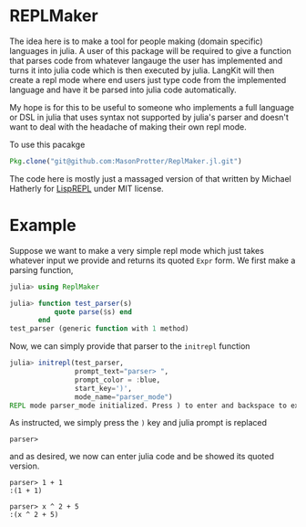 
# REPLMaker
The idea here is to make a tool for people making (domain specific) languages in julia. 
A user of this package will be required to give a function that parses code from whatever langauge the user has 
implemented and turns it into julia code which is then executed by julia. LangKit will then create a repl mode where end users 
just type code from the implemented language and have it be parsed into julia code automatically. 

My hope is for this to be useful to someone who implements a full language or DSL in julia that uses syntax not supported by julia's parser and doesn't want to deal with the headache of making their own repl mode. 

To use this pacakge
```julia
Pkg.clone("git@github.com:MasonProtter/ReplMaker.jl.git")
```

The code here is mostly just a massaged version of that written by Michael Hatherly for [LispREPL](https://github.com/swadey/LispREPL.jl) under MIT license. 

# Example
Suppose we want to make a very simple repl mode which just takes whatever input we provide and returns its
quoted `Expr` form. We first make a parsing function,

```julia
julia> using ReplMaker

julia> function test_parser(s)
           quote parse($s) end
       end
test_parser (generic function with 1 method)
```

Now, we can simply provide that parser to the `initrepl` function

```julia
julia> initrepl(test_parser, 
                prompt_text="parser> ",
                prompt_color = :blue, 
                start_key=')', 
                mode_name="parser_mode")
REPL mode parser_mode initialized. Press ) to enter and backspace to exit.
```

As instructed, we simply press the `)` key and julia prompt is replaced
```
parser>  
```
and as desired, we now can enter julia code and be showed its quoted version.
```
parser> 1 + 1
:(1 + 1)

parser> x ^ 2 + 5
:(x ^ 2 + 5)
```
